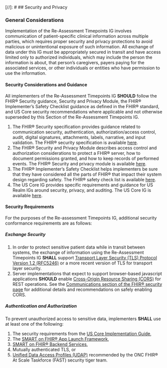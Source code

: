 [//]: #  ## Security and Privacy 

### General Considerations
Implementation of the Re-Assessment Timepoints IG involves communication of patient-specific clinical information across multiple parties, which requires proper security and privacy protections to avoid malicious or unintentional exposure of such information. All exchange of data under this IG must be appropriately secured in transit and have access limited only to authorized individuals, which may include the person the information is about, that person’s caregivers, payers paying for the associated services, or other individuals or entities who have permission to use the information.

#### Security Considerations and Guidance
All implementers of the Re-Assessment Timepoints IG **SHOULD** follow the FHIR® Security guidance, Security and Privacy Module, the FHIR® Implementer’s Safety Checklist guidance as defined in the FHIR® standard, and US Core security recommendations where applicable and not otherwise superseded by this Section of the Re-Assessment Timepoints IG.

1.	The FHIR® Security specification provides guidance related to communication security, authentication, authorization/access control, audit, digital signatures, attachments, labels, narrative, and input validation. The FHIR® security specification is available [here](http://hl7.org/FHIR®/R4/security.html).
2.	The FHIR® Security and Privacy Module describes access control and authorization considerations to protect a FHIR® server, how to document permissions granted, and how to keep records of performed events. The FHIR® Security and privacy module is available [here](http://hl7.org/FHIR®/R4/secpriv-module.html).
3.	The FHIR® Implementer’s Safety Checklist helps implementers be sure that they have considered all the parts of FHIR® that impact their system design regarding safety. The FHIR® safety check list is available [here](http://hl7.org/FHIR®/R4/safety.html).
4.  The US Core IG provides specific requirements and guidance for US Realm IGs around security, privacy, and auditing. The US Core IG is available [here](http://hl7.org/FHIR®/us/core/security.html).

#### Security Requirements
For the purposes of the Re-assessment Timepoints IG, additional security conformance requirements are as follows:

##### Exchange Security
1.  In order to protect sensitive patient data while in transit between systems, the exchange of information using the Re-Assessment Timepoints IG **SHALL** support [Transport Layer Security (TLS) Protocol Version 1.2 (RFC5246)](https://tools.ietf.org/html/rfc5246) or a more recent version of TLS for transport layer security.
2.  Server implementations that expect to support browser-based javascript applications **SHOULD** enable [Cross-Origin Resource Sharing (CORS)](https://www.w3.org/TR/cors/) for REST operations. See the [Communications section of the FHIR® security page](http://hl7.org/FHIR®/R4/security.html#http) for additional details and recommendations on safely enabling CORS.  

##### Authentication and Authorization 
To prevent unauthorized access to sensitive data, implementers **SHALL** use at least one of the following:

1.  The security requirements from the [US Core Implementation Guide](http://hl7.org/FHIR®/us/core/security.html),
2.  The [SMART on FHIR® App Launch Framework](http://hl7.org/FHIR®/smart-app-launch/index.html),
3.  [SMART on FHIR® Backend Services](http://www.hl7.org/FHIR®/smart-app-launch/backend-services.html),
4.	Mutually authenticated TLS, or
5.  [Unified Data Access Profiles (UDAP)](https://www.udap.org/) recommended by the ONC FHIR® At Scale Taskforce (FAST) security tiger team.